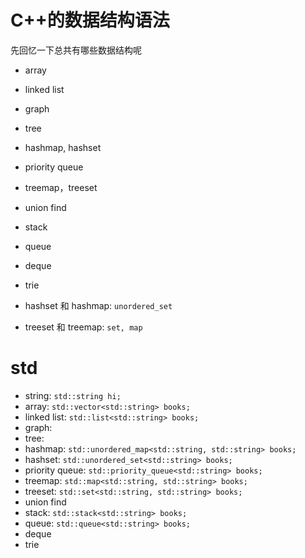 # C++的数据结构语法

先回忆一下总共有哪些数据结构呢

- array
- linked list
- graph
- tree
- hashmap, hashset
- priority queue
- treemap，treeset
- union find
- stack
- queue
- deque
- trie

- hashset 和 hashmap: `unordered_set`
- treeset 和 treemap: `set, map`

# std

- string: `std::string hi;`
- array: `std::vector<std::string> books;`
- linked list: `std::list<std::string> books;`
- graph:
- tree:
- hashmap: `std::unordered_map<std::string, std::string> books;`
- hashset: `std::unordered_set<std::string> books;`
- priority queue: `std::priority_queue<std::string> books;`
- treemap: `std::map<std::string, std::string> books;`
- treeset: `std::set<std::string, std::string> books;`
- union find
- stack: `std::stack<std::string> books;`
- queue: `std::queue<std::string> books;`
- deque
- trie
